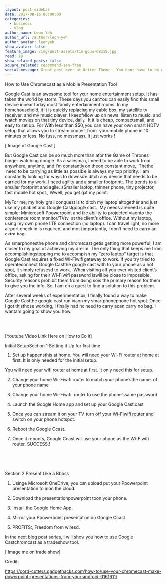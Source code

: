 ```yaml
---
layout: post-sidebar
date: 2017-08-16 00:00:00
categories:
  - business
  - vlog
author_name: Leon Yeh
author_url: /author/leon-yeh
author_avatar: leonyeh
show_avatar: false
feature_image: /img/post-assets/tim-gouw-68319.jpg
read: 18
show_related_posts: false
square_related: recommend-san-fran
social-message: Great post over at Writer Theme - You dont have to be great to get started
---
```



How to Use Chromecast as a Mobile Presentation Tool

Google Cast is an awesome tool for your home entertainment setup. It has taken the world by storm. These days you canYou can easily find this small device innear today most family entertainment rooms. In my homehousehold, it It is quickly replacing my cable box, my satellite tv receiver, and my music player. I keepfollow up on news, listen to music, and watch movies on that tiny device, daily. &nbsp;It it is cheap, compactsmall, and easy to set up. For With less than $50, you can have your own smart HDTV setup that allows you to stream content from &nbsp;your mobile phone in 10 minutes or less. No fuss, no messmass. It just works !

[ Image of Google Cast ]

But Google Cast can be so much more than afor the Game of Thrones binge- watching dongle. As a salesman, I need to be able to work from anywhere, anytime, and I’m constantly on theon constant move,. Thethe &nbsp;need to be carrying as little as possible is always my top priority. I am constantly looking for ways to downsize ditch any device that needs to be carried for my work. I need agility and a smaller footprint:. The trends to a smaller footprint and agile. sSmaller laptop, thinner phone, tiny projector, fast mobile hot spot., Wwell, you get got my point.

MyFor me, my holy grail conquest is to ditch my laptop altogether and just use my phablet and Google Castgoogle cast. &nbsp;My needs areneed is quite simple: Mmicrosoft Ppowerpoint and the ability to projected viaonto the conference room monitor/TVtv &nbsp;at the client’s office. Without my laptop, using my own phone LTE connection (no laptop). I can travel light, no more airport check in is required, and most importantly, I don’t need to carry an extra bag.

As smarphonesthe phone and chromecast getis getting more powerful, I am closer to my goal of achieving my dream. The only thing that keeps me from accomplishingstopping me to accomplish my “zero laptop” target is that Google Cast requires a fixed Wi-Fiwifi gateway to work. If you try tried to operateconnect Google Castthe google cast with to your phone as a hot spot, it simply refusesd to work. &nbsp;When visiting aIf you ever visited client’s office, asking for their Wi-Fiwifi password iswill be close to impossible. Security reasons prohibit them from doing sois the primary reason for them to give you the info. So, I am on a quest to find a solution to this problem.

After several weeks of experimentation, I finally found a way to make Google Castthe google cast run viaon my smartphonephone hot spot. Once I got thisthose working, I finally had no need to carry acan carry no bag. I wantam going to show you how.

<br>&nbsp;

[Youtube Video Link Here on How to Do it]

Initial SetupSection 1 Setting it Up for first time

1. Set up happensthis at home. You will need your Wi-Fi router at home at first. It is only needed for the initial setup.

You will need your wifi router at home at first. It only need this for setup.

2. Change your home Wi-Fiwifi router to match your phone’sthe name. of your phone name

3. Change your home Wi-Fiwifi &nbsp;router to use the phone’ssame password.

4. Launch the Google Home app and set up your Google Cast.cast

5. Once you can stream it on your TV, turn off your Wi-Fiwifi router and switch on your phone hotspot.

6. Reboot the Google Ccast.

7. Once it reboots, Google Ccast will use your phone as the Wi-Fiwifi router. SUCCESS.!

<br>
<br>&nbsp;

Section 2 Present Like a Bboss

1. Usinge Microsoft OneDrive, you can upload put your Ppowerpoint presentation to inon the cloud.

2. Download the presentationpowerpoint toon your phone.

3. Install the Google Home App.

4. Mirror your Ppowerpoint presentation on Google Ccast

5. PROFITS:, Freedom from wiresd.

In the next blog post series, I will show you how to use Google Castchromcast as a tradeshow tool.

[ Image me on trade show]

Credit:

https://cord-cutters.gadgethacks.com/how-to/use-your-chromecast-make-powerpoint-presentations-from-your-android-0161611/
